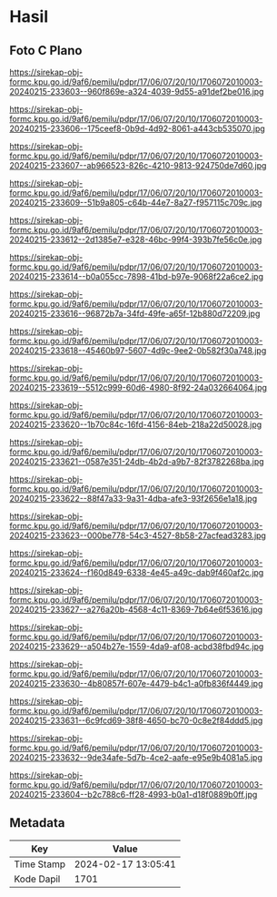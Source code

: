 # Hasil

## Foto C Plano

https://sirekap-obj-formc.kpu.go.id/9af6/pemilu/pdpr/17/06/07/20/10/1706072010003-20240215-233603--960f869e-a324-4039-9d55-a91def2be016.jpg

https://sirekap-obj-formc.kpu.go.id/9af6/pemilu/pdpr/17/06/07/20/10/1706072010003-20240215-233606--175ceef8-0b9d-4d92-8061-a443cb535070.jpg

https://sirekap-obj-formc.kpu.go.id/9af6/pemilu/pdpr/17/06/07/20/10/1706072010003-20240215-233607--ab966523-826c-4210-9813-924750de7d60.jpg

https://sirekap-obj-formc.kpu.go.id/9af6/pemilu/pdpr/17/06/07/20/10/1706072010003-20240215-233609--51b9a805-c64b-44e7-8a27-f957115c709c.jpg

https://sirekap-obj-formc.kpu.go.id/9af6/pemilu/pdpr/17/06/07/20/10/1706072010003-20240215-233612--2d1385e7-e328-46bc-99f4-393b7fe56c0e.jpg

https://sirekap-obj-formc.kpu.go.id/9af6/pemilu/pdpr/17/06/07/20/10/1706072010003-20240215-233614--b0a055cc-7898-41bd-b97e-9068f22a6ce2.jpg

https://sirekap-obj-formc.kpu.go.id/9af6/pemilu/pdpr/17/06/07/20/10/1706072010003-20240215-233616--96872b7a-34fd-49fe-a65f-12b880d72209.jpg

https://sirekap-obj-formc.kpu.go.id/9af6/pemilu/pdpr/17/06/07/20/10/1706072010003-20240215-233618--45460b97-5607-4d9c-9ee2-0b582f30a748.jpg

https://sirekap-obj-formc.kpu.go.id/9af6/pemilu/pdpr/17/06/07/20/10/1706072010003-20240215-233619--5512c999-60d6-4980-8f92-24a032664064.jpg

https://sirekap-obj-formc.kpu.go.id/9af6/pemilu/pdpr/17/06/07/20/10/1706072010003-20240215-233620--1b70c84c-16fd-4156-84eb-218a22d50028.jpg

https://sirekap-obj-formc.kpu.go.id/9af6/pemilu/pdpr/17/06/07/20/10/1706072010003-20240215-233621--0587e351-24db-4b2d-a9b7-82f3782268ba.jpg

https://sirekap-obj-formc.kpu.go.id/9af6/pemilu/pdpr/17/06/07/20/10/1706072010003-20240215-233622--88f47a33-9a31-4dba-afe3-93f2656e1a18.jpg

https://sirekap-obj-formc.kpu.go.id/9af6/pemilu/pdpr/17/06/07/20/10/1706072010003-20240215-233623--000be778-54c3-4527-8b58-27acfead3283.jpg

https://sirekap-obj-formc.kpu.go.id/9af6/pemilu/pdpr/17/06/07/20/10/1706072010003-20240215-233624--f160d849-6338-4e45-a49c-dab9f460af2c.jpg

https://sirekap-obj-formc.kpu.go.id/9af6/pemilu/pdpr/17/06/07/20/10/1706072010003-20240215-233627--a276a20b-4568-4c11-8369-7b64e6f53616.jpg

https://sirekap-obj-formc.kpu.go.id/9af6/pemilu/pdpr/17/06/07/20/10/1706072010003-20240215-233629--a504b27e-1559-4da9-af08-acbd38fbd94c.jpg

https://sirekap-obj-formc.kpu.go.id/9af6/pemilu/pdpr/17/06/07/20/10/1706072010003-20240215-233630--4b80857f-607e-4479-b4c1-a0fb836f4449.jpg

https://sirekap-obj-formc.kpu.go.id/9af6/pemilu/pdpr/17/06/07/20/10/1706072010003-20240215-233631--6c9fcd69-38f8-4650-bc70-0c8e2f84ddd5.jpg

https://sirekap-obj-formc.kpu.go.id/9af6/pemilu/pdpr/17/06/07/20/10/1706072010003-20240215-233632--9de34afe-5d7b-4ce2-aafe-e95e9b4081a5.jpg

https://sirekap-obj-formc.kpu.go.id/9af6/pemilu/pdpr/17/06/07/20/10/1706072010003-20240215-233604--b2c788c6-ff28-4993-b0a1-d18f0889b0ff.jpg


## Metadata

| Key        | Value               |
| ---------- | ------------------- |
| Time Stamp | 2024-02-17 13:05:41 |
| Kode Dapil | 1701                |



